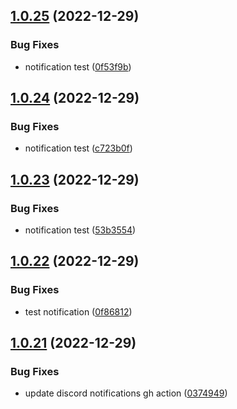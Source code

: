 ## [1.0.25](https://github.com/Torwent/wasp-free/compare/v1.0.24...v1.0.25) (2022-12-29)


### Bug Fixes

* notification test ([0f53f9b](https://github.com/Torwent/wasp-free/commit/0f53f9b5ee2149b3f4f795f9967c1977cc208cab))



## [1.0.24](https://github.com/Torwent/wasp-free/compare/v1.0.23...v1.0.24) (2022-12-29)


### Bug Fixes

* notification test ([c723b0f](https://github.com/Torwent/wasp-free/commit/c723b0f98a1097f1058dea8304edcd27e7def0cf))



## [1.0.23](https://github.com/Torwent/wasp-free/compare/v1.0.22...v1.0.23) (2022-12-29)


### Bug Fixes

* notification test ([53b3554](https://github.com/Torwent/wasp-free/commit/53b355483e2b363260bfa088e49d300d2f690416))



## [1.0.22](https://github.com/Torwent/wasp-free/compare/v1.0.21...v1.0.22) (2022-12-29)


### Bug Fixes

* test notification ([0f86812](https://github.com/Torwent/wasp-free/commit/0f86812425172069be3f1e19c296607388474885))



## [1.0.21](https://github.com/Torwent/wasp-free/compare/v1.0.20...v1.0.21) (2022-12-29)


### Bug Fixes

* update discord notifications gh action ([0374949](https://github.com/Torwent/wasp-free/commit/03749495a11c01cd4c29ed63ef65227866127533))



